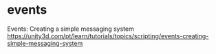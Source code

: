 # events
Events: Creating a simple messaging system
https://unity3d.com/pt/learn/tutorials/topics/scripting/events-creating-simple-messaging-system
